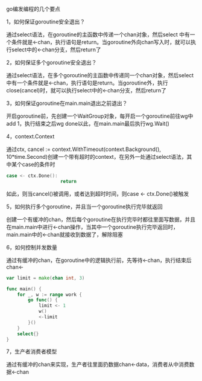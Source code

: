 go编发编程的几个要点

1，如何保证goroutine安全退出？

通过select语法，在goroutine的主函数中传递一个chan对象，然后select 中有一个条件就是<-chan，执行语句是return。当goroutine外向chan写入时，就可以执行select中的<-chan分支，然后return了

2，如何保证多个goroutine安全退出？

通过select语法，在多个goroutine的主函数中传递同一个chan对象，然后select 中有一个条件就是<-chan，执行语句是return。当goroutine外，执行close(cancel)时，就可以执行select中的<-chan分支，然后return了

3，如何保证goroutine在main.main退出之前退出？

开启goroutine前，先创建一个WaitGroup对象，每开启一个goroutine前往wg中add 1，执行结束之后wg done以此，在main.main最后执行wg.Wait()

4，context.Context

通过ctx, cancel := context.WithTimeout(context.Background(), 10*time.Second)创建一个带有超时的context，在另外一处通过select语法，其中某个case的条件时

```go
case <- ctx.Done():
                    return
```

如此，则当cancel()被调用，或者达到超时时间，则case <- ctx.Done()被触发

5，如何执行多个goroutine，并且当一个goroutine执行完毕就返回

创建一个有缓冲的chan，然后每个goroutine在执行完毕时都往里面写数据，并且在main.main中进行<-chan操作，当其中一个goroutine执行完毕返回时，main.main中的<-chan就接收到数据了，解除阻塞

6，如何控制并发数量

通过有缓冲的chan，在goroutine中的逻辑执行前，先等待<-chan，执行结束后chan<-

```go
var limit = make(chan int, 3)

func main() {
    for _, w := range work {
        go func() {
            limit <- 1
            w()
            <-limit
        }()
    }
    select{}
}
```

7，生产者消费者模型

通过有缓冲的chan来实现，生产者往里面扔数据chan<-data，消费者从中消费数据<-chan